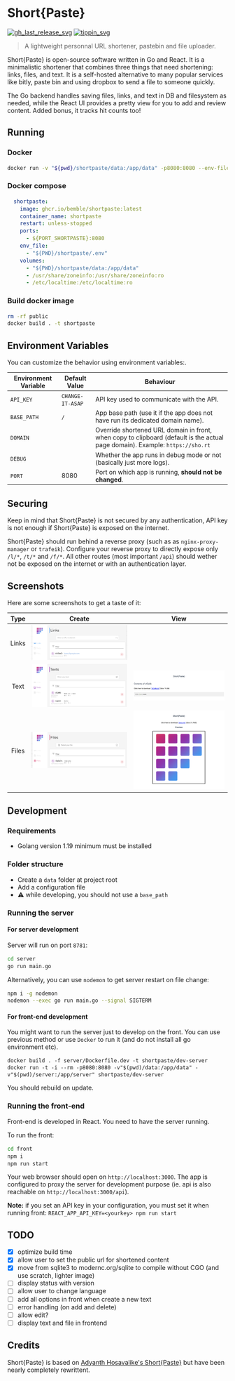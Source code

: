 # Short{Paste}

[![gh_last_release_svg]][gh_last_release_url]
[![tippin_svg]][tippin_url]

[gh_last_release_svg]: https://img.shields.io/github/v/release/bemble/shortpaste?sort=semver
[gh_last_release_url]: https://github.com/bemble/shortpaste/releases/latest

[tippin_svg]: https://img.shields.io/badge/donate-BuyMeACoffee-ffdd00?logo=buymeacoffee&style=flat
[tippin_url]: https://www.buymeacoffee.com/bemble

> A lightweight personnal URL shortener, pastebin and file uploader.

Short{Paste} is open-source software written in Go and React. It is a minimalistic shortener that combines three things that need shortening: links, files, and text. It is a self-hosted alternative to many popular services like bitly, paste bin and using dropbox to send a file to someone quickly.

The Go backend handles saving files, links, and text in DB and filesystem as needed, while the React UI provides a pretty view for you to add and review content. Added bonus, it tracks hit counts too!

## Running

### Docker

```bash
docker run -v "${pwd}/shortpaste/data:/app/data" -p8080:8080 --env-file "${pwd}/shortpaste/.env" ghcr.io/bemble/shortpaste:latest 
```

### Docker compose

```yml
  shortpaste:
    image: ghcr.io/bemble/shortpaste:latest 
    container_name: shortpaste
    restart: unless-stopped
    ports:
      - ${PORT_SHORTPASTE}:8080
    env_file:
      - "${PWD}/shortpaste/.env"
    volumes:
      - "${PWD}/shortpaste/data:/app/data"
      - /usr/share/zoneinfo:/usr/share/zoneinfo:ro
      - /etc/localtime:/etc/localtime:ro
```


### Build docker image

```bash
rm -rf public
docker build . -t shortpaste
```

## Environment Variables

You can customize the behavior using environment variables:.

| Environment Variable | Default Value    | Behaviour                                                                                                                     |
| -------------------- | ---------------- | ----------------------------------------------------------------------------------------------------------------------------- |
| `API_KEY`            | `CHANGE-IT-ASAP` | API key used to communicate with the API.                                                                                     |
| `BASE_PATH`          | `/`              | App base path (use it if the app does not have run its dedicated domain name).                                                |
| `DOMAIN`             |                  | Override shortened URL domain in front, when copy to clipboard (default is the actual page domain). Example: `https://sho.rt` |
| `DEBUG`              |                  | Whether the app runs in debug mode or not (basically just more logs).                                                         |
| `PORT`               | 8080             | Port on which app is running, **should not be changed**.                                                                      |

## Securing

Keep in mind that Short{Paste} is not secured by any authentication, API key is not enough if Short{Paste} is exposed on the internet.

Short{Paste} should run behind a reverse proxy (such as as `nginx-proxy-manager` or `trafeik`).
Configure your reverse proxy to directly expose only `/l/*`, `/t/*` and `/f/*`. All other routes (most important `/api`) should wether not be exposed on the internet or with an authentication layer.

## Screenshots

Here are some screenshots to get a taste of it:

| Type  |                      Create                      |                          View                         |
| :---: | :----------------------------------------------: | :---------------------------------------------------: |
| Links | ![Link Create](ressources/screenshots/links.png) |                                                       |
| Text  | ![Text Create](ressources/screenshots/texts.png) | ![Text View](ressources/screenshots/text-preview.png) |
| Files | ![File Create](ressources/screenshots/files.png) | ![File View](ressources/screenshots/file-preview.png) |


## Development

### Requirements

* Golang version 1.19 minimum must be installed

### Folder structure

* Create a `data` folder at project root
* Add a configuration file
* :warning: while developing, you should not use a `base_path`

### Running the server

#### For server development

Server will run on port `8781`:

```bash
cd server
go run main.go
```

Alternatively, you can use `nodemon` to get server restart on file change:

```bash
npm i -g nodemon
nodemon --exec go run main.go --signal SIGTERM
```

#### For front-end development

You might want to run the server just to develop on the front.
You can use previous method or use `Docker` to run it (and do not install all go environment etc).

```
docker build . -f server/Dockerfile.dev -t shortpaste/dev-server
docker run -t -i --rm -p8080:8080 -v"$(pwd)/data:/app/data" -v"$(pwd)/server:/app/server" shortpaste/dev-server
```

You should rebuild on update.

### Running the front-end

Front-end is developed in React. You need to have the server running.

To run the front:

```bash
cd front
npm i
npm run start
```

Your web browser should open on `http://localhost:3000`. The app is configured to proxy the server for development purpose (ie. api is also reachable on `http://localhost:3000/api`).

**Note:** if you set an API key in your configuration, you must set it when running front: `REACT_APP_API_KEY=<yourkey> npm run start`

## TODO

- [x] optimize build time
- [x] allow user to set the public url for shortened content
- [x] move from sqlite3 to modernc.org/sqlite to compile without CGO (and use scratch, lighter image)
- [ ] display status with version
- [ ] allow user to change language
- [ ] add all options in front when create a new text
- [ ] error handling (on add and delete)
- [ ] allow edit?
- [ ] display text and file in frontend

## Credits

Short{Paste} is based on [Adyanth Hosavalike's Short{Paste}](https://github.com/adyanth/shortpaste) but have been nearly completely rewrittent.